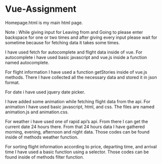 # Vue-Assignment

Homepage.html is my main html page.

Note : While giving input for Leaving from and Going to please enter backspace for one or two times and after giving every input please wait for sometime because for fetching data it takes some times.  

I have used fetch for autocomplete and flight data inside of vue. For autocomplete i have used basic javascript and vue.js inside a function named autocomplete.


For flight information I have used a function getStories inside of vue.js methods. There I have collected all the necessary data and stored it in json format.

For date i have used jquery date picker.

I have added some animation while fetching flight data from the api. For animation I have used basic javascript, html, and css. The files are named animation.js and animation.css. 

For weather i have used one of rapid api’s api. From there I can get the current date 24 hours there. From that 24 hours data I have gathered morning, evening, afternoon and night data.
Those codes can be found inside of methods weather function.

For sorting flight information according to price, departing time, and arrival time I have used a basic function using a selector. Those codes can be found inside of methods filter function.

